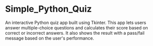 # Simple_Python_Quiz
An interactive Python quiz app built using Tkinter. This app lets users answer multiple-choice questions and calculates their score based on correct or incorrect answers. It also shows the result with a pass/fail message based on the user's performance.
